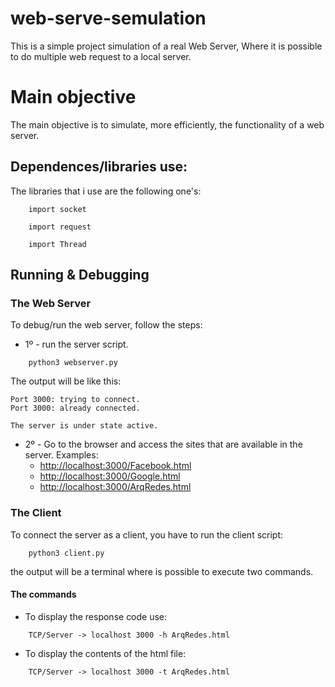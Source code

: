 # web-serve-semulation
This is a simple project simulation of a real Web Server,
Where it is possible to do multiple web request to a local server.

# Main objective
The main objective is to simulate, more efficiently,
the functionality of a web server.

## Dependences/libraries use:
The libraries that i use are the following one's:
```shell
    import socket
```
```shell
    import request
```
```shell
    import Thread
```
## Running & Debugging
### The Web Server
To debug/run the web server, follow the steps:
* 1º - run the server script.
```shell
    python3 webserver.py
```
The output will be like this:
```shell
Port 3000: trying to connect.
Port 3000: already connected.

The server is under state active.
```
* 2º - Go to the browser and access the sites that are available in the server.
Examples:
    - [http://localhost:3000/Facebook.html]()
    - [http://localhost:3000/Google.html]()
    - [http://localhost:3000/ArqRedes.html]()

### The Client
To connect the server as a client, you have to run the client script:
```shell
    python3 client.py
```
the output will be a terminal where is possible to execute two commands.
#### The commands
* To display the response code use:
```shell
    TCP/Server -> localhost 3000 -h ArqRedes.html
```
* To display the contents of the html file:
```shell
    TCP/Server -> localhost 3000 -t ArqRedes.html
```
